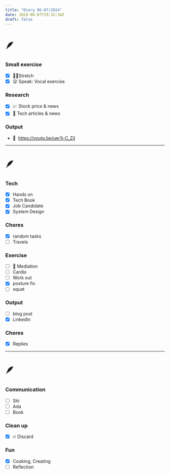 ```yaml
---
title: "Diary 06-07/2024"  
date: 2024-06-07T19:32:34Z
draft: false
---
```


# 🪶

### Small exercise

- [x]  🧎‍♀️Stretch
- [x]  😮 Speak: Vocal exercise

### Research

- [x]  📈 Stock price & news
- [x]  👾 Tech articles & news

### Output

- 🎥  https://youtu.be/uer1j-C_ZiI

---

# 🪶

### Tech

- [x]  Hands on
- [x]  Tech Book
- [x]  Job Candidate
- [x]  System Design

### Chores

- [x]  random tasks
- [ ]  Travels

### Exercise

- [ ]  🧘 Mediation
- [ ]  Cardio
- [ ]  Work out
- [x]  posture fix
- [ ]  squat

### Output

- [ ]  blog post
- [x]  LinkedIn

### Chores

- [x]  Replies

---

# 🪶

### Communication

- [ ]  Shi
- [ ]  Ada
- [ ]  Book

### Clean up

- [x]  🔥 Discard

### Fun

- [x]  Cooking, Creating
- [ ]  Reflection